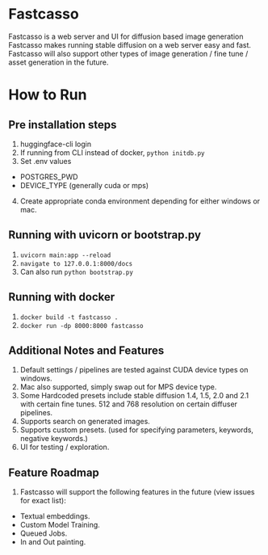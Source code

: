# Fastcasso
Fastcasso is a web server and UI for diffusion based image generation
Fastcasso makes running stable diffusion on a web server easy and fast.
Fastcasso will also support other types of image generation / fine tune / asset generation in the future.

# How to Run

## Pre installation steps
1. huggingface-cli login
2. If running from CLI instead of docker, `python initdb.py`
3. Set .env values
- POSTGRES_PWD
- DEVICE_TYPE (generally cuda or mps)
4. Create appropriate conda environment depending for either windows or mac.

## Running with uvicorn or bootstrap.py

1. `uvicorn main:app --reload`
2. `navigate to 127.0.0.1:8000/docs`
3.  Can also run `python bootstrap.py`

## Running with docker

1. `docker build -t fastcasso .`
2. `docker run -dp 8000:8000 fastcasso`

## Additional Notes and Features

1. Default settings / pipelines are tested against CUDA device types on windows.
2. Mac also supported, simply swap out for MPS device type.
3. Some Hardcoded presets include stable diffusion 1.4, 1.5, 2.0 and 2.1 with certain fine tunes. 512 and 768 resolution on certain diffuser pipelines.
4. Supports search on generated images.
5. Supports custom presets. (used for specifying parameters, keywords, negative keywords.)
6. UI for testing / exploration.

## Feature Roadmap

1. Fastcasso will support the following features in the future (view issues for exact list):
- Textual embeddings.
- Custom Model Training.
- Queued Jobs.
- In and Out painting.
